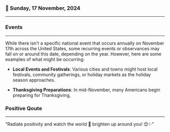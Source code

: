 ### 📅 Sunday, 17 November, 2024
------
### Events
------
While there isn't a specific national event that occurs annually on November 17th across the United States, some recurring events or observances may fall on or around this date, depending on the year. However, here are some examples of what might be occurring:

- **Local Events and Festivals**: Various cities and towns might host local festivals, community gatherings, or holiday markets as the holiday season approaches.

- **Thanksgiving Preparations**: In mid-November, many Americans begin preparing for Thanksgiving,
### Positive Qoute
------
"Radiate positivity and watch the world 🌟 brighten up around you! 😊✨"
